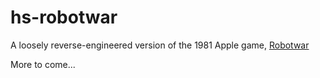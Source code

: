 # hs-robotwar

A loosely reverse-engineered version of the 1981 Apple game, [Robotwar](http://www.filfre.net/2012/01/robot-war/)

More to come...